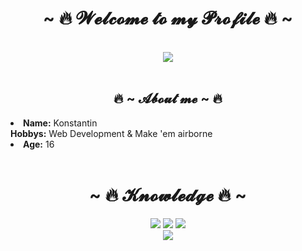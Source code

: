 <body>
    <h1 align="center">~ 🔥 𝓦𝓮𝓵𝓬𝓸𝓶𝓮 𝓽𝓸 𝓶𝔂 𝓟𝓻𝓸𝓯𝓲𝓵𝓮 🔥 ~</h1>
    <br>
    <div align="center">
    <img src="https://i.pinimg.com/originals/e7/26/ab/e726ab6c37f7dd5e98dcfeb94d8de913.gif">
    </div>
    <br>
    <div>
    <h2 align="center"> 🔥 ~ 𝓐𝓫𝓸𝓾𝓽 𝓶𝓮 ~ 🔥 </h2>
    <li>
    <b>Name:</b> Konstantin</li>
    <b>Hobbys:</b> Web Development & Make 'em airborne</li>
    <li>
    <b>Age:</b> 16</li>
    <br>
    </div>
    <div>
    <h1 align="center">            ~ 🔥 𝓚𝓷𝓸𝔀𝓵𝓮𝓭𝓰𝓮 🔥 ~</h1>
    <p>
    </div>
    <div>
    <p align="center"><img src="https://img.shields.io/badge/adobe%20photoshop%20-%2331A8FF.svg?&style=for-the-badge&logo=adobe%20photoshop&logoColor=white"/> <img src="https://img.shields.io/badge/html5%20-%23E34F26.svg?&style=for-the-badge&logo=html5&logoColor=white"/> <img src="https://img.shields.io/badge/css3%20-%231572B6.svg?&style=for-the-badge&logo=css3&logoColor=white"/><br>
    <img src="https://img.shields.io/badge/javascript%20-%23323330.svg?&style=for-the-badge&logo=javascript&logoColor=%23F7DF1E"/>  <br><br>
    </p>
    </div>
    <br>
    </body>

